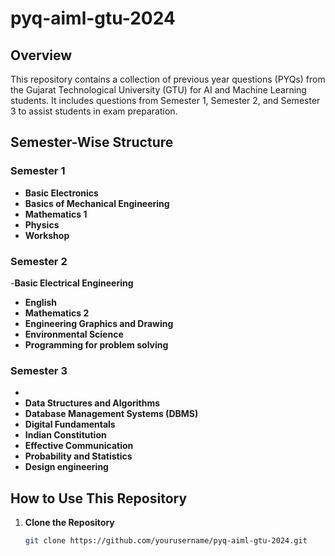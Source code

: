 # pyq-aiml-gtu-2024

## Overview

This repository contains a collection of previous year questions (PYQs) from the Gujarat Technological University (GTU) for AI and Machine Learning students. It includes questions from Semester 1, Semester 2, and Semester 3 to assist students in exam preparation.

## Semester-Wise Structure

### Semester 1
- **Basic Electronics**
- **Basics of Mechanical Engineering**
- **Mathematics 1**
- **Physics**
- **Workshop**

### Semester 2
-**Basic Electrical Engineering**
- **English**
- **Mathematics 2**
- **Engineering Graphics and Drawing**
- **Environmental Science**
- **Programming for problem solving**

### Semester 3
- 
- **Data Structures and Algorithms**
- **Database Management Systems (DBMS)**
- **Digital Fundamentals**
- **Indian Constitution**
- **Effective Communication**
- **Probability and Statistics**
- **Design engineering**

## How to Use This Repository

1. **Clone the Repository**
   ```bash
   git clone https://github.com/yourusername/pyq-aiml-gtu-2024.git
